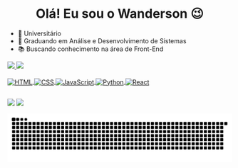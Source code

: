 <h1 align="center">Olá! Eu sou o Wanderson 😉</h1>

- 🔭 Universitário
- 🌱 Graduando em Análise e Desenvolvimento de Sistemas
- 📚 Buscando conhecimento na área de Front-End

<div>
  <a href="https://github.com/wandersonwendel">
  <img height="195px" src="https://github-readme-stats.vercel.app/api?username=wandersonwendel&show_icons=true&theme=react&include_all_commits=true&count_private=true"/>
  <img height="195px" src="https://github-readme-stats.vercel.app/api/top-langs/?username=wandersonwendel&layout=compact&langs_count=16&theme=react"/>
</div>
          
<div style="display: inline_block"><br>
  <img align="center" alt="HTML" height="30" width="40" src="https://cdn.jsdelivr.net/gh/devicons/devicon/icons/html5/html5-original.svg"/>
  <img align="center" alt="CSS" height="30" width="40" src="https://cdn.jsdelivr.net/gh/devicons/devicon/icons/css3/css3-original.svg"/>
  <img align="center" alt="JavaScript" height="30" width="40" src="https://cdn.jsdelivr.net/gh/devicons/devicon/icons/javascript/javascript-original.svg"/>
  <img align="center" alt="Python" height="30" width="40" src="https://cdn.jsdelivr.net/gh/devicons/devicon/icons/python/python-original.svg"/>
  <img align="center" alt="React" height="30" width="40" src="https://cdn.jsdelivr.net/gh/devicons/devicon/icons/react/react-original.svg"/>
</div>

##

<div>
  <a href="mailto:wandersonsousa489@gmail.com"><img src="https://img.shields.io/badge/Gmail-D14836?style=for-the-badge&logo=gmail&logoColor=white" target="_blank"></a>
  <a href="https://www.linkedin.com/in/wanderson-wendel-ufc"><img src="https://img.shields.io/badge/LinkedIn-0077B5?style=for-the-badge&logo=linkedin&logoColor=white"</a>
  
  ![Snake animation](https://github.com/wandersonwendel/wandersonwendel/blob/output/github-contribution-grid-snake.svg)
</div>

